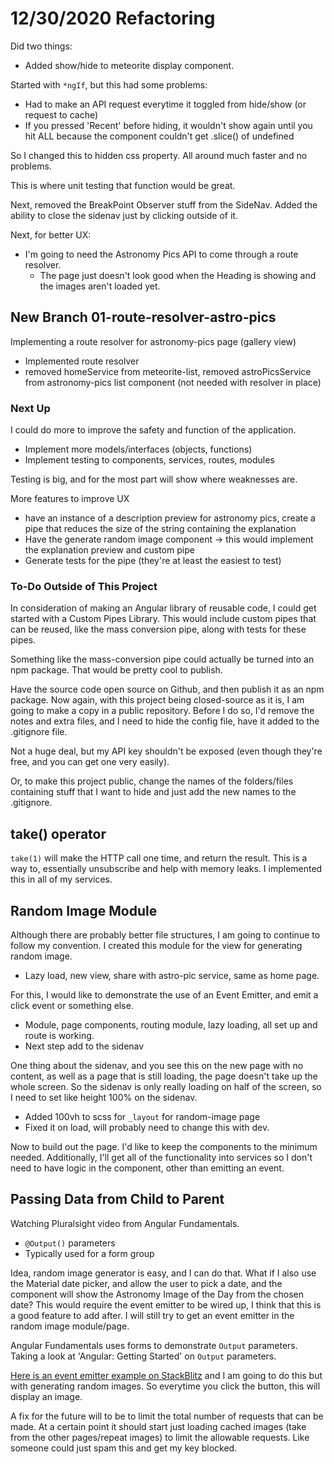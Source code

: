# 12/30/2020 Refactoring

Did two things:

- Added show/hide to meteorite display component.  

Started with `*ngIf`, but this had some problems:

- Had to make an API request everytime it toggled from hide/show (or request to cache)
- If you pressed 'Recent' before hiding, it wouldn't show again until you hit ALL because the component couldn't get .slice() of undefined  

So I changed this to hidden css property.
All around much faster and no problems.  

This is where unit testing that function would be great.  

Next, removed the BreakPoint Observer stuff from the SideNav.
Added the ability to close the sidenav just by clicking outside of it.  

Next, for better UX:

- I'm going to need the Astronomy Pics API to come through a route resolver.
  - The page just doesn't look good when the Heading is showing and the images aren't loaded yet.

## New Branch 01-route-resolver-astro-pics

Implementing a route resolver for astronomy-pics page (gallery view)  

- Implemented route resolver
- removed homeService from meteorite-list, removed astroPicsService from astronomy-pics list component (not needed with resolver in place)

### Next Up

I could do more to improve the safety and function of the application.

- Implement more models/interfaces (objects, functions)
- Implement testing to components, services, routes, modules  

Testing is big, and for the most part will show where weaknesses are.  

More features to improve UX

- have an instance of a description preview for astronomy pics, create a pipe that reduces the size of the string containing the explanation
- Have the generate random image component -> this would implement the explanation preview and custom pipe
- Generate tests for the pipe (they're at least the easiest to test)  

### To-Do Outside of This Project

In consideration of making an Angular library of reusable code, I could get started with a Custom Pipes Library.
This would include custom pipes that can be reused, like the mass conversion pipe, along with tests for these pipes.  

Something like the mass-conversion pipe could actually be turned into an npm package.
That would be pretty cool to publish.  

Have the source code open source on Github, and then publish it as an npm package.
Now again, with this project being closed-source as it is, I am going to make a copy in a public repository.
Before I do so, I'd remove the notes and extra files, and I need to hide the config file, have it added to the .gitignore file.  

Not a huge deal, but my API key shouldn't be exposed (even though they're free, and you can get one very easily).  

Or, to make this project public, change the names of the folders/files containing stuff that I want to hide and just add the new names to the .gitignore.

## take() operator

`take(1)` will make the HTTP call one time, and return the result.
This is a way to, essentially unsubscribe and help with memory leaks.
I implemented this in all of my services.

## Random Image Module

Although there are probably better file structures, I am going to continue to follow my convention.
I created this module for the view for generating random image.

- Lazy load, new view, share with astro-pic service, same as home page.  

For this, I would like to demonstrate the use of an Event Emitter, and emit a click event or something else.

- Module, page components, routing module, lazy loading, all set up and route is working.
- Next step add to the sidenav  

One thing about the sidenav, and you see this on the new page with no content, as well as a page that is still loading, the page doesn't take up the whole screen.
So the sidenav is only really loading on half of the screen, so I need to set like height 100% on the sidenav.

- Added 100vh to scss for `_layout` for random-image page
- Fixed it on load, will probably need to change this with dev.  

Now to build out the page.
I'd like to keep the components to the minimum needed.
Additionally, I'll get all of the functionality into services so I don't need to have logic in the component, other than emitting an event.

## Passing Data from Child to Parent

Watching Pluralsight video from Angular Fundamentals.

- `@Output()` parameters
- Typically used for a form group  

Idea, random image generator is easy, and I can do that.
What if I also use the Material date picker, and allow the user to pick a date, and the component will show the Astronomy Image of the Day from the chosen date?
This would require the event emitter to be wired up, I think that this is a good feature to add after.
I will still try to get an event emitter in the random image module/page.  

Angular Fundamentals uses forms to demonstrate `Output` parameters.
Taking a look at 'Angular: Getting Started' on `Output` parameters.  

[Here is an event emitter example on StackBlitz](https://stackblitz.com/edit/so-angular-event-emitter) and I am going to do this but with generating random images.
So everytime you click the button, this will display an image.  

A fix for the future will to be to limit the total number of requests that can be made.
At a certain point it should start just loading cached images (take from the other pages/repeat images) to limit the allowable requests.
Like someone could just spam this and get my key blocked.
